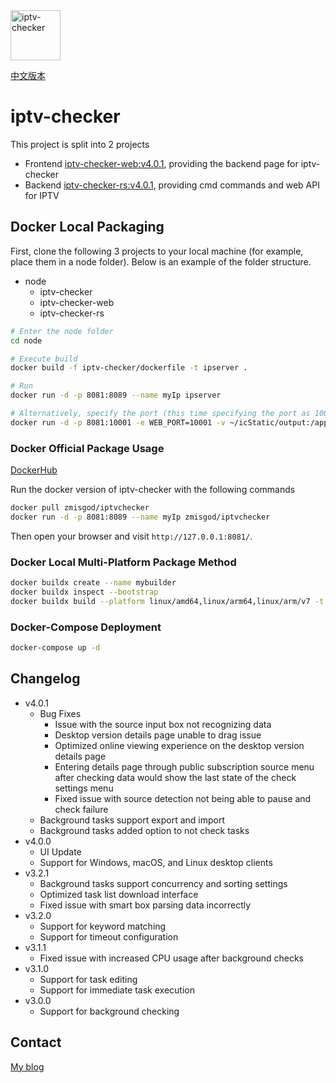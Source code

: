 <img alt="iptv-checker" src="https://github.com/zhimin-dev/iptv-checker-web/blob/main/src/assets/icon.png" height=80>

[中文版本](https://github.com/zhimin-dev/iptv-checker/blob/main/cn.md)

# iptv-checker

This project is split into 2 projects

- Frontend [iptv-checker-web:v4.0.1](https://github.com/zhimin-dev/iptv-checker-web), providing the backend page for iptv-checker
- Backend [iptv-checker-rs:v4.0.1](https://github.com/zhimin-dev/iptv-checker-rs), providing cmd commands and web API for IPTV

## Docker Local Packaging

First, clone the following 3 projects to your local machine (for example, place them in a node folder). Below is an example of the folder structure.

- node
  - iptv-checker
  - iptv-checker-web
  - iptv-checker-rs

```bash
# Enter the node folder
cd node

# Execute build
docker build -f iptv-checker/dockerfile -t ipserver .

# Run
docker run -d -p 8081:8089 --name myIp ipserver  

# Alternatively, specify the port (this time specifying the port as 10001, you need to change the two 10001 places below), output file mapping to local directory
docker run -d -p 8081:10001 -e WEB_PORT=10001 -v ~/icStatic/output:/app/static/output  --name myIp ipserver
```

### Docker Official Package Usage

[DockerHub](https://hub.docker.com/r/zmisgod/iptvchecker)

Run the docker version of iptv-checker with the following commands

```bash
docker pull zmisgod/iptvchecker
docker run -d -p 8081:8089 --name myIp zmisgod/iptvchecker
```

Then open your browser and visit `http://127.0.0.1:8081/`.

### Docker Local Multi-Platform Package Method

```bash
docker buildx create --name mybuilder
docker buildx inspect --bootstrap
docker buildx build --platform linux/amd64,linux/arm64,linux/arm/v7 -t zmisgod/iptvchecker:latest --push -f iptv-checker/dockerfile . 
```

### Docker-Compose Deployment

```bash
docker-compose up -d
```

## Changelog

- v4.0.1
  - Bug Fixes
    - Issue with the source input box not recognizing data
    - Desktop version details page unable to drag issue
    - Optimized online viewing experience on the desktop version details page
    - Entering details page through public subscription source menu after checking data would show the last state of the check settings menu
    - Fixed issue with source detection not being able to pause and check failure
  - Background tasks support export and import
  - Background tasks added option to not check tasks
- v4.0.0
  - UI Update
  - Support for Windows, macOS, and Linux desktop clients
- v3.2.1
  - Background tasks support concurrency and sorting settings
  - Optimized task list download interface
  - Fixed issue with smart box parsing data incorrectly
- v3.2.0
  - Support for keyword matching
  - Support for timeout configuration
- v3.1.1
  - Fixed issue with increased CPU usage after background checks
- v3.1.0
  - Support for task editing
  - Support for immediate task execution
- v3.0.0
  - Support for background checking

## Contact

[My blog](https://zmis.me/user/zmisgod)
